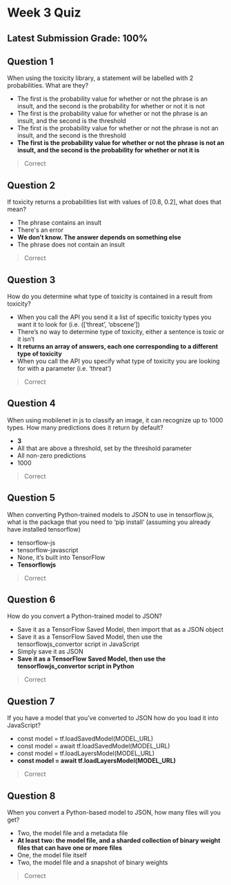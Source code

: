 # Week 3 Quiz
## Latest Submission Grade: 100%

## Question 1
When using the toxicity library, a statement will be labelled with 2 probabilities. What are they?
* The first is the probability value for whether or not the phrase is an insult, and the second is the probability for whether or not it is not
* The first is the probability value for whether or not the phrase is an insult, and the second is the threshold 
* The first is the probability value for whether or not the phrase is not an insult, and the second is the threshold
* **The first is the probability value for whether or not the phrase is not an insult, and the second is the probability for whether or not it is**
> Correct

## Question 2
If toxicity returns a probabilities list with values of [0.8, 0.2], what does that mean?
* The phrase contains an insult
* There's an error
* **We don’t know. The answer depends on something else**
* The phrase does not contain an insult
> Correct

## Question 3
How do you determine what type of toxicity is contained in a result from toxicity?
* When you call the API you send it a list of specific toxicity types you want it to look for (i.e. ([‘threat’, ‘obscene’])
* There’s no way to determine type of toxicity, either a sentence is toxic or it isn’t
* **It returns an array of answers, each one corresponding to a different type of toxicity**
* When you call the API you specify what type of toxicity you are looking for with a parameter (i.e. ‘threat’)
> Correct

## Question 4
When using mobilenet in js to classify an image, it can recognize up to 1000 types. How many predictions does it return by default?
* **3**
* All that are above a threshold, set by the threshold parameter
* All non-zero predictions
* 1000
> Correct

## Question 5
When converting Python-trained models to JSON to use in tensorflow.js, what is the package that you need to ‘pip install’ (assuming you already have installed tensorflow)
* tensorflow-js
* tensorflow-javascript
* None, it’s built into TensorFlow
* **Tensorflowjs**
> Correct

## Question 6
How do you convert a Python-trained model to JSON?
* Save it as a TensorFlow Saved Model, then import that as a JSON object
* Save it as a TensorFlow Saved Model, then use the tensorflowjs_convertor script in JavaScript 
* Simply save it as JSON
* **Save it as a TensorFlow Saved Model, then use the tensorflowjs_convertor script in Python**
> Correct

## Question 7
If you have a model that you’ve converted to JSON how do you load it into JavaScript?
* const model = tf.loadSavedModel(MODEL_URL)
* const model = await tf.loadSavedModel(MODEL_URL)
* const model = tf.loadLayersModel(MODEL_URL)
* **const model = await tf.loadLayersModel(MODEL_URL)**
> Correct

## Question 8
When you convert a Python-based model to JSON, how many files will you get?
* Two, the model file and a metadata file
* **At least two: the model file, and a sharded collection of binary weight files that can have one or more files**
* One, the model file itself
* Two, the model file and a snapshot of binary weights
> Correct
